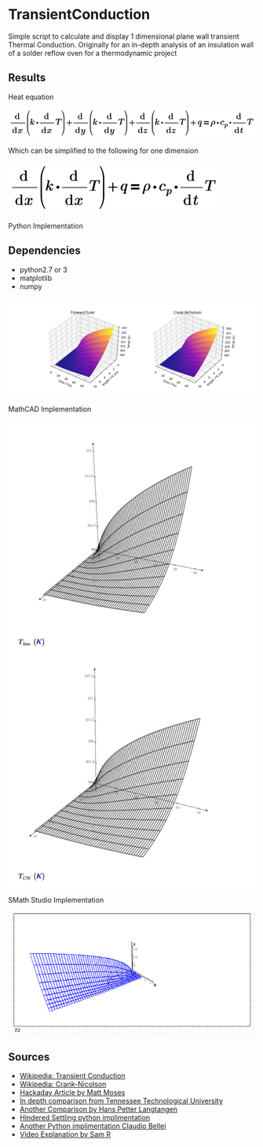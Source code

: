 # TransientConduction
 Simple script to calculate and display 1 dimensional plane wall transient Thermal Conduction. Originally for an in-depth analysis of an insulation wall of a solder reflow oven for a thermodynamic project


## Results
 
Heat equation 

 ![3 dimensional Heat eq](mathcad/imgs/3d-heattransfereq.png)
 
 Which can be simplified to the following for one dimension
 
 ![1 dimensional Heat eq](mathcad/imgs/1d-heattransereq.png)
 
 
 
Python Implementation

## Dependencies
 - python2.7 or 3
 - matplotlib
 - numpy

![Comparison](imgs/Comparison.png)

MathCAD Implementation

![Forward Euler](mathcad/imgs/ForwardEuler.png)
![Crank Nicholson](mathcad/imgs/CrankNicholson.png)

SMath Studio Implementation

![Transient Conduction](smath/Screenshot%202022-09-22%20191601.png)

## Sources
 - [Wikipedia: Transient Conduction](https://en.wikipedia.org/wiki/Thermal_conduction)
 - [Wikipedia: Crank-Nicolson](https://en.wikipedia.org/wiki/Crank%E2%80%93Nicolson_method)
 - [Hackaday Article by Matt Moses](https://hackaday.io/project/21642-repkiln/log/65537-numerically-solving-the-1d-transient-heat-equation)
 - [In depth comparison from Tennessee Technological University](https://www.cae.tntech.edu/~shan/numerical%20heat%20transfer%20note(ME4730_5730)/transient%201-D%20conduction(2013).pdf)
 - [Another Comparison by Hans Petter Langtangen](http://hplgit.github.io/num-methods-for-PDEs/doc/pub/diffu/sphinx/._main_diffu001.html)
 - [Hindered Settling python implimentation](https://hinderedsettling.com/2015/02/06/exploring-the-diffusion-equation-with-python/)
 - [Another Python implimentation Claudio Bellei](http://www.claudiobellei.com/2016/11/10/crank-nicolson/)
 - [Video Explanation by Sam R](https://www.youtube.com/watch?v=LihC0DzIibo&t=399s)
 
 
